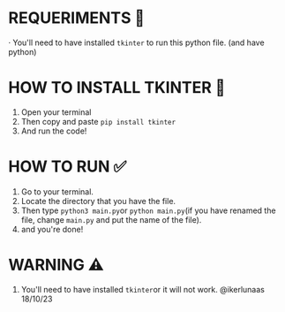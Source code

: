 # REQUERIMENTS 🔧
· You'll need to have installed `tkinter` to run this python file.
(and have python)

# HOW TO INSTALL TKINTER 📜
1. Open your terminal
2. Then copy and paste `pip install tkinter`
3. And run the code!

# HOW TO RUN ✅
1. Go to your terminal.
2. Locate the directory that you have the file.
3. Then type `python3 main.py`or `python main.py`(if you have renamed the file, change `main.py` and put the name of the file).
4. and you're done!

# WARNING ⚠️
1. You'll need to have installed `tkinter`or it will not work.
@ikerlunaas 18/10/23
